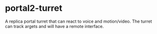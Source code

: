 # portal2-turret
A replica portal turret that can react to voice and motion/video. The turret can track argets and will have a remote interface.
